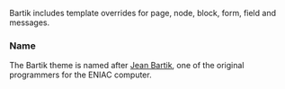Bartik includes template overrides for page, node, block, form, field and messages.

### Name

The Bartik theme is named after [Jean Bartik](http://en.wikipedia.org/wiki/Jean%5FBartik "Wikipedia article on Jean Bartik"), one of the original programmers for the ENIAC computer.